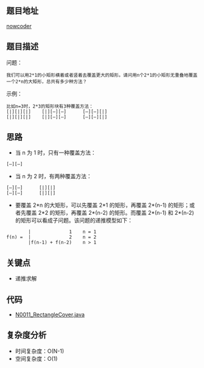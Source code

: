 <!--
 * @Date        : 2020-05-02 20:37:47
 * @LastEditors : anlzou
 * @Github      : https://github.com/anlzou
 * @LastEditTime: 2020-05-30 14:02:39
 * @FilePath    : \algorithm\problems\N0011_RectangleCover.md
 * @Describe    : 
 -->
## 题目地址

[nowcoder](https://www.nowcoder.com/practice/72a5a919508a4251859fb2cfb987a0e6?tpId=13&tqId=11163&tPage=1&rp=1&ru=/ta/coding-interviews&qru=/ta/coding-interviews/question-ranking&from=cyc_github)

## 题目描述

问题：
```
我们可以用2*1的小矩形横着或者竖着去覆盖更大的矩形。请问用n个2*1的小矩形无重叠地覆盖一个2*n的大矩形，总共有多少种方法？
```
示例：
```
比如n=3时，2*3的矩形块有3种覆盖方法：
[|][|][|]    [|][—][—]      [—][—][|]
[|][|][|]    [|][—][—]      [—][—][|]
```

## 思路
- 当 n 为 1 时，只有一种覆盖方法：
```
[—][—]
```
- 当 n 为 2 时，有两种覆盖方法：
```
[—][—]      [|][|]
[—][—]      [|][|]
```
- 要覆盖 2\*n 的大矩形，可以先覆盖 2\*1 的矩形，再覆盖 2\*(n-1) 的矩形；或者先覆盖 2\*2 的矩形，再覆盖 2\*(n-2) 的矩形。而覆盖 2\*(n-1) 和 2\*(n-2) 的矩形可以看成子问题。该问题的递推模型如下：
```
        |              1    n = 1
f(n) =  |              2    n = 2
        |f(n-1) + f(n-2)    n > 1
```
## 关键点
- 递推求解

## 代码
- [N0011_RectangleCover.java](../code/N0011_RectangleCover.java)

## 复杂度分析

- 时间复杂度：O(N-1)
- 空间复杂度：O(1)